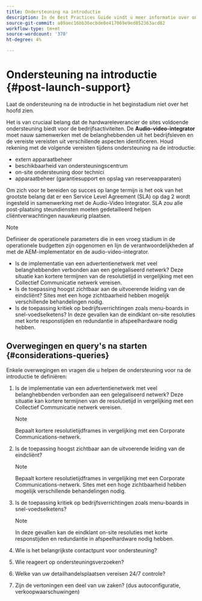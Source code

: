 ```yaml
---
title: Ondersteuning na introductie
description: In de Best Practices Guide vindt u meer informatie over ondersteuning na het starten voor AEM Screens.
source-git-commit: a89aec16bb36ecbde8e417069e9ed852363acd82
workflow-type: tm+mt
source-wordcount: '370'
ht-degree: 4%

---
```



# Ondersteuning na introductie {#post-launch-support}

Laat de ondersteuning na de introductie in het beginstadium niet over het hoofd zien.

Het is van cruciaal belang dat de hardwareleverancier de sites voldoende ondersteuning biedt voor de bedrijfsactiviteiten. De **Audio-video-integrator** moet nauw samenwerken met de belanghebbenden uit het bedrijfsleven en de vereiste vereisten uit verschillende aspecten identificeren.
Houd rekening met de volgende vereisten tijdens ondersteuning na de introductie:

* extern apparaatbeheer
* beschikbaarheid van ondersteuningscentrum
* on-site ondersteuning door technici
* apparaatbeheer (garantiesupport en opslag van reserveapparaten)

Om zich voor te bereiden op succes op lange termijn is het ook van het grootste belang dat er een Service Level Agreement (SLA) op dag 2 wordt ingesteld in samenwerking met de Audio-Video Integrator. SLA zou alle post-plaatsing steundiensten moeten gedetailleerd helpen cliëntverwachtingen nauwkeurig plaatsen.

>[!NOTE]
>
>Definieer de operationele parameters die in een vroeg stadium in de operationele budgetten zijn opgenomen en lijn de verantwoordelijkheden af met de AEM-implementator en de audio-video-integrator.
>
>* Is de implementatie van een advertentienetwerk met veel belanghebbenden verbonden aan een gelegaliseerd netwerk? Deze situatie kan kortere termijnen van de resolutietijd in vergelijking met een Collectief Communicatie netwerk vereisen.
>* Is de toepassing hoogst zichtbaar aan de uitvoerende leiding van de eindcliënt? Sites met een hoge zichtbaarheid hebben mogelijk verschillende behandelingen nodig.
>* Is de toepassing kritiek op bedrijfsverrichtingen zoals menu-boards in snel-voedselketens? In deze gevallen kan de eindklant on-site resoluties met korte responstijden en redundantie in afspeelhardware nodig hebben.

## Overwegingen en query&#39;s na starten {#considerations-queries}

Enkele overwegingen en vragen die u helpen de ondersteuning voor na de introductie te definiëren:

1. Is de implementatie van een advertentienetwerk met veel belanghebbenden verbonden aan een gelegaliseerd netwerk? Deze situatie kan kortere termijnen van de resolutietijd in vergelijking met een Collectief Communicatie netwerk vereisen.
 
   >[!NOTE]
   >
   >Bepaalt kortere resolutietijdframes in vergelijking met een Corporate Communications-netwerk.

1. Is de toepassing hoogst zichtbaar aan de uitvoerende leiding van de eindcliënt?

   >[!NOTE]
   >
   >Bepaalt kortere resolutietijdframes in vergelijking met een Corporate Communications-netwerk. Sites met een hoge zichtbaarheid hebben mogelijk verschillende behandelingen nodig.

1. Is de toepassing kritiek op bedrijfsverrichtingen zoals menu-boards in snel-voedselketens?

   >[!NOTE]
   >
   >In deze gevallen kan de eindklant on-site resoluties met korte responstijden en redundantie in afspeelhardware nodig hebben.

1. Wie is het belangrijkste contactpunt voor ondersteuning?

1. Wie reageert op ondersteuningsverzoeken?

1. Welke van uw detailhandelsplaatsen vereisen 24/7 controle?

1. Zijn de vertoningen een deel van uw zaken? (dus autoconfiguratie, verkoopwaarschuwingen)
